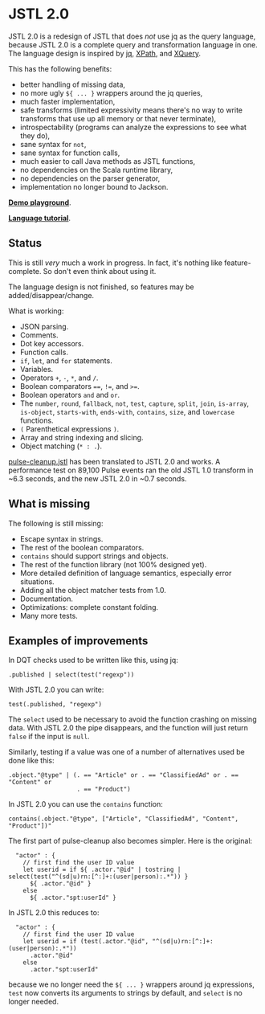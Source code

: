 
# JSTL 2.0

JSTL 2.0 is a redesign of JSTL that does *not* use jq as the query
language, because JSTL 2.0 is a complete query and transformation
language in one. The language design is inspired by
[jq](https://stedolan.github.io/jq/),
[XPath](https://www.w3.org/TR/1999/REC-xpath-19991116/), and
[XQuery](https://en.wikipedia.org/wiki/XQuery).

This has the following benefits:
 * better handling of missing data,
 * no more ugly `${ ... }` wrappers around the jq queries,
 * much faster implementation,
 * safe transforms (limited expressivity means there's no way to
   write transforms that use up all memory or that never terminate),
 * introspectability (programs can analyze the expressions to see what
   they do),
 * sane syntax for `not`,
 * sane syntax for function calls,
 * much easier to call Java methods as JSTL functions,
 * no dependencies on the Scala runtime library,
 * no dependencies on the parser generator,
 * implementation no longer bound to Jackson.

[**Demo playground**](http://spt-data-dev-public-web.s3-website-eu-west-1.amazonaws.com/jstl2.html).

[**Language tutorial**](tutorial.md).

## Status

This is still *very* much a work in progress. In fact, it's nothing
like feature-complete. So don't even think about using it.

The language design is not finished, so features may be
added/disappear/change.

What is working:
 * JSON parsing.
 * Comments.
 * Dot key accessors.
 * Function calls.
 * `if`, `let`, and `for` statements.
 * Variables.
 * Operators `+`, `-`, `*`, and `/`.
 * Boolean comparators `==`, `!=`, and `>=`.
 * Boolean operators `and` and `or`.
 * The `number`, `round`, `fallback`, `not`, `test`, `capture`, `split`, `join`,
   `is-array`, `is-object`, `starts-with`, `ends-with`, `contains`, `size`,
   and `lowercase` functions.
 * `(` Parenthetical expressions `)`.
 * Array and string indexing and slicing.
 * Object matching (`* : .`).

[pulse-cleanup.jstl](cleanup.jstl2) has been translated to JSTL 2.0
and works. A performance test on 89,100 Pulse events ran the old JSTL
1.0 transform in ~6.3 seconds, and the new JSTL 2.0 in ~0.7 seconds.

## What is missing

The following is still missing:
  * Escape syntax in strings.
  * The rest of the boolean comparators.
  * `contains` should support strings and objects.
  * The rest of the function library (not 100% designed yet).
  * More detailed definition of language semantics, especially error
    situations.
  * Adding all the object matcher tests from 1.0.
  * Documentation.
  * Optimizations: complete constant folding.
  * Many more tests.

## Examples of improvements

In DQT checks used to be written like this, using jq:

```
.published | select(test("regexp"))
```

With JSTL 2.0 you can write:

```
test(.published, "regexp")
```

The `select` used to be necessary to avoid the function crashing on
missing data. With JSTL 2.0 the pipe disappears, and the function will
just return `false` if the input is `null`.

Similarly, testing if a value was one of a number of alternatives used
be done like this:

```
.object."@type" | (. == "Article" or . == "ClassifiedAd" or . == "Content" or
                   . == "Product")
```

In JSTL 2.0 you can use the `contains` function:

```
contains(.object."@type", ["Article", "ClassifiedAd", "Content", "Product"])"
```

The first part of pulse-cleanup also becomes simpler. Here is the
original:

```
  "actor" : {
    // first find the user ID value
    let userid = if ${ .actor."@id" | tostring | select(test("^(sd|u)rn:[^:]+:(user|person):.*")) }
      ${ .actor."@id" }
    else
      ${ .actor."spt:userId" }
```

In JSTL 2.0 this reduces to:

```
  "actor" : {
    // first find the user ID value
    let userid = if (test(.actor."@id", "^(sd|u)rn:[^:]+:(user|person):.*"))
      .actor."@id"
    else
      .actor."spt:userId"
```

because we no longer need the `${ ... }` wrappers around jq
expressions, `test` now converts its arguments to strings by default,
and `select` is no longer needed.